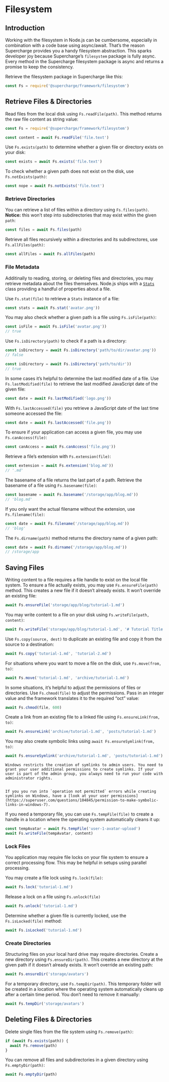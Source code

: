 # Filesystem


## Introduction
Working with the filesystem in Node.js can be cumbersome, especially in combination with a code base using async/await. That’s the reason Supercharge provides you a handy filesystem abstraction. This sparks developer joy because Supercharge’s `filesystem` package is fully async. Every method in the Supercharge filesystem package is async and returns a promise to keep the consistency.

Retrieve the filesystem package in Supercharge like this:

```js
const Fs = require('@supercharge/framework/filesystem')
```


## Retrieve Files & Directories
Read files from the local disk using `Fs.readFile(path)`. This method returns the raw file content as string value:

```js
const Fs = require('@supercharge/framework/filesystem')

const content = await Fs.readFile('file.text')
```

Use `Fs.exists(path)` to determine whether a given file or directory exists on your disk:

```js
const exists = await Fs.exists('file.text')
```

To check whether a given path does not exist on the disk, use `Fs.notExists(path)`:

```js
const nope = await Fs.notExists('file.text')
```


### Retrieve Directories
You can retrieve a list of files within a directory using `Fs.files(path)`. **Notice:** this won’t step into subdirectories that may exist within the given `path`:

```js
const files = await Fs.files(path)
```

Retrieve all files recursively within a directories and its subdirectores, use `Fs.allFiles(path)`:

```js
const allFiles = await Fs.allFiles(path)
```


### File Metadata
Additinally to reading, storing, or deleting files and directories, you may retrieve metadata about the files themselves. Node.js ships with a [`Stats`](https://nodejs.org/docs/latest-v8.x/api/fs.html#fs_class_fs_stats) class providing a handful of properties about a file.

Use `Fs.stat(file)` to retrieve a `Stats` instance of a file:

```js
const stats = await Fs.stat('avatar.png'))
```

You may also check whether a given path is a file using `Fs.isFile(path)`:

```js
const isFile = await Fs.isFile('avatar.png'))
// true
```

Use `Fs.isDirectory(path)` to check if a path is a directory:

```js
const isDirectory = await Fs.isDirectory('path/to/dir/avatar.png'))
// false

const isDirectory = await Fs.isDirectory('path/to/dir'))
// true
```

In some cases it’s helpful to determine the last modified date of a file. Use `Fs.lastModified(file)` to retrieve the last modified JavaScript date of the given file:

```js
const date = await Fs.lastModified('logo.png'))
```

With `Fs.lastAccessed(file)` you retrieve a JavaScript date of the last time someone accessed the file:

```js
const date = await Fs.lastAccessed('file.png'))
```

To ensure if your application can access a given file, you may use `Fs.canAccess(file)`:

```js
const canAccess = await Fs.canAccess('file.png'))
```

Retrieve a file’s extension with `Fs.extension(file)`:

```js
const extension = await Fs.extension('blog.md'))
// '.md'
```

The basename of a file returns the last part of a path. Retrieve the basename of a file using `Fs.basename(file)`:

```js
const basename = await Fs.basename('/storage/app/blog.md'))
// 'blog.md'
```

If you only want the actual filename without the extension, use `Fs.filename(file)`:

```js
const date = await Fs.filename('/storage/app/blog.md'))
// 'blog'
```

The `Fs.dirname(path)` method returns the directory name of a given path:

```js
const date = await Fs.dirname('/storage/app/blog.md'))
// /storage/app
```


## Saving Files
Writing content to a file requires a file handle to exist on the local file system. To ensure a file actually exists, you may use `Fs.ensureFile(path)` method. This creates a new file if it doesn’t already exists. It won’t override an existing file:

```js
await Fs.ensureFile('storage/app/blog/tutorial-1.md')
```

You may write content to a file on your disk using `Fs.writeFile(path, content)`:

```js
await Fs.writeFile('storage/app/blog/tutorial-1.md', '# Tutorial Title')
```

Use `Fs.copy(source, dest)` to duplicate an existing file and copy it from the source to a destination:

```js
await Fs.copy('tutorial-1.md', 'tutorial-2.md')
```

For situations where you want to move a file on the disk, use `Fs.move(from, to)`:

```js
await Fs.move('tutorial-1.md', 'archive/tutorial-1.md')
```

In some situations, it’s helpful to adjust the permissions of files or directories. Use `Fs.chmod(file)` to adjust the permissions. Pass in an integer value and the framework translates it to the required “oct” value:

```js
await Fs.chmod(file, 600)
```

Create a link from an existing file to a linked file using `Fs.ensureLink(from, to)`:
```js
await Fs.ensureLink('archive/tutorial-1.md', 'posts/tutorial-1.md')
```

You may also create symbolic links using `await Fs.ensureSymlink(from, to)`:

```js
await Fs.ensureSymlink('archive/tutorial-1.md', 'posts/tutorial-1.md')
```

```info
Windows restricts the creation of symlinks to admin users. You need to grant your user additional permissions to create symlinks. If your user is part of the admin group, you always need to run your code with administrator rights.


If you you run into `operation not permitted` errors while creating symlinks on Windows, have a [look at your user permissions](https://superuser.com/questions/104845/permission-to-make-symbolic-links-in-windows-7).
```

If you need a temporary file, you can use `Fs.tempFile(file)` to create a handle in a location where the operating system automatically cleans it up:

```js
const tempAvatar = await Fs.tempFile('user-1-avatar-upload')
await Fs.writeFile(tempAvatar, content)
```


### Lock Files
You application may require file locks on your file system to ensure a correct processing flow. This may be helpful in setups using parallel processing.

You may create a file lock using `Fs.lock(file)`:

```js
await Fs.lock('tutorial-1.md')
```

Release a lock on a file using `Fs.unlock(file)`

```js
await Fs.unlock('tutorial-1.md')
```

Determine whether a given file is currently locked, use the `Fs.isLocked(file)` method:

```js
await Fs.isLocked('tutorial-1.md')
```


### Create Directories
Structuring files on your local hard drive may require directories. Create a new directory using `Fs.ensureDir(path)`. This creates a new directory at the given path if it doesn’t already exists. It won’t override an existing path:

```js
await Fs.ensureDir('storage/avatars')
```

For a temporary directory, use `Fs.tempDir(path)`. This temporary folder will be created in a location where the operating system automatically cleans up after a certain time period. You don’t need to remove it manually:

```js
await Fs.tempDir('storage/avatars')
```


## Deleting Files & Directories
Delete single files from the file system using `Fs.remove(path)`:

```js
if (await Fs.exists(path)) {
  await Fs.remove(path)
}
```

You can remove all files and subdirectories in a given directory using `Fs.emptyDir(path)`:

```js
await Fs.emptyDir(path)
```

